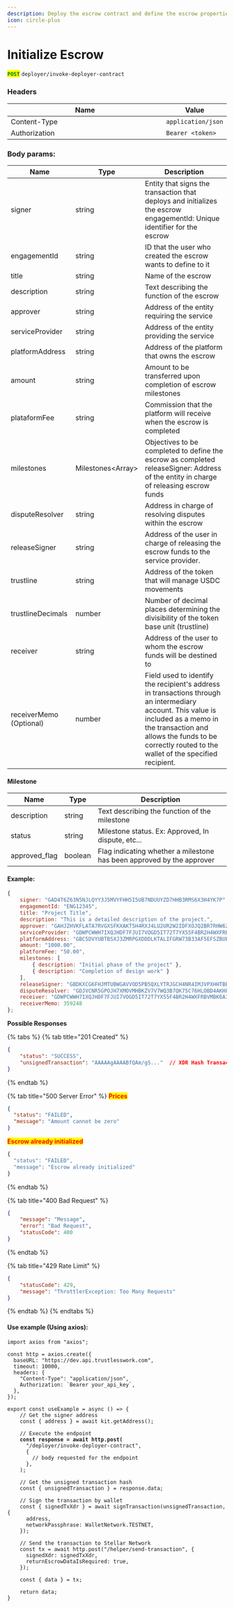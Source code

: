 ```yaml
---
description: Deploy the escrow contract and define the escrow properties.
icon: circle-plus
---
```


# Initialize Escrow

<mark style="color:green;">**`POST`**</mark> `deployer/invoke-deployer-contract`

### Headers

<table><thead><tr><th width="366">Name</th><th>Value</th></tr></thead><tbody><tr><td>Content-Type</td><td><code>application/json</code></td></tr><tr><td>Authorization</td><td><code>Bearer &#x3C;token></code></td></tr></tbody></table>

### Body params:

| Name                    | Type               | Description                                                                                                                                                                                                                               |
| ----------------------- | ------------------ | ----------------------------------------------------------------------------------------------------------------------------------------------------------------------------------------------------------------------------------------- |
| signer                  | string             | Entity that signs the transaction that deploys and initializes the escrow engagementId: Unique identifier for the escrow                                                                                                                  |
| engagementId            | string             | ID that the user who created the escrow wants to define to it                                                                                                                                                                             |
| title                   | string             | Name of the escrow                                                                                                                                                                                                                        |
| description             | string             | Text describing the function of the escrow                                                                                                                                                                                                |
| approver                | string             | Address of the entity requiring the service                                                                                                                                                                                               |
| serviceProvider         | string             | Address of the entity providing the service                                                                                                                                                                                               |
| platformAddress         | string             | Address of the platform that owns the escrow                                                                                                                                                                                              |
| amount                  | string             | Amount to be transferred upon completion of escrow milestones                                                                                                                                                                             |
| plataformFee            | string             | Commission that the platform will receive when the escrow is completed                                                                                                                                                                    |
| milestones              | Milestones\<Array> | Objectives to be completed to define the escrow as completed releaseSigner: Address of the entity in charge of releasing escrow funds                                                                                                     |
| disputeResolver         | string             | Address in charge of resolving disputes within the escrow                                                                                                                                                                                 |
| releaseSigner           | string             | Address of the user in charge of releasing the escrow funds to the service provider.                                                                                                                                                      |
| trustline               | string             | Address of the token that will manage USDC movements                                                                                                                                                                                      |
| trustlineDecimals       | number             | Number of decimal places determining the divisibility of the token base unit (trustline)                                                                                                                                                  |
| receiver                | string             | Address of the user to whom the escrow funds will be destined to                                                                                                                                                                          |
| receiverMemo (Optional) | number             | Field used to identify the recipient's address in transactions through an intermediary account. This value is included as a memo in the transaction and allows the funds to be correctly routed to the wallet of the specified recipient. |

#### Milestone

| Name           | Type    | Description                                                           |
| -------------- | ------- | --------------------------------------------------------------------- |
| description    | string  | Text describing the function of the milestone                         |
| status         | string  | Milestone status. Ex: Approved, In dispute, etc...                    |
| approved\_flag | boolean | Flag indicating whether a milestone has been approved by the approver |

#### Example:

```jsx
{
	signer: "GAD4T6Z63N5NJLQYY3J5MVYFHH5I5UB7NDUUYZD7HHB3RMS6X3H4YK7P", 
	engagementId: "ENG12345",
	title: "Project Title",
	description: "This is a detailed description of the project.",
	approver: "GAHJZHVKFLATA7RVGXSFKXAKT5H4RXJ4LU2UR2W2IDFXOJQ2BR7RHW62",
	serviceProvider: "GDWPCWWH7IXQJHDF7FJUI7VOGD5IT72T7YX55F4BR2H4WXFRBVMBK6A3", 
	platformAddress: "GBC5DVYUBTBSXJ3ZMRPGXDDDLKTALIFGRW73B33AF5EFSZBUECKSFO4R",
	amount: "1000.00",
	platformFee: "50.00", 
	milestones: [
		{ description: "Initial phase of the project" },
		{ description: "Completion of design work" }
	],
	releaseSigner: "GBDKXCG6FHJMTUBWGAVVOD5PB5QXLYTRJGCH4NR4IMJVPXHHTBBXPY3V",
	disputeResolver: "GDJVCNR5GPOJH7XMOVMHBKZV7V7WQ3B7QK75C76HLOBD4AKHFG5OCARJ",
	receiver: "GDWPCWWH7IXQJHDF7FJUI7VOGD5IT72T7YX55F4BR2H4WXFRBVMBK6A3",
	receiverMemo: 359248
};
```



**Possible Responses**

{% tabs %}
{% tab title="201 Created" %}
```json
{
    "status": "SUCCESS",
    "unsignedTransaction": "AAAAAgAAAABfQAm/gS..."  // XDR Hash Transaction
}
```
{% endtab %}

{% tab title="500 Server Error" %}
<mark style="color:red;">**Prices**</mark>

```json
{
  "status": "FAILED",
  "message": "Amount cannot be zero"
}
```

<mark style="color:red;">**Escrow already initialized**</mark>

```javascript
{
  "status": "FAILED",
  "message": "Escrow already initialized"
}
```
{% endtab %}

{% tab title="400 Bad Request" %}
```json
{
    "message": "Message",
    "error": "Bad Request",
    "statusCode": 400
}
```
{% endtab %}

{% tab title="429 Rate Limit" %}
```json
{
    "statusCode": 429,
    "message": "ThrottlerException: Too Many Requests"
}
```
{% endtab %}
{% endtabs %}

#### Use example (Using axios):

<pre class="language-typescript"><code class="lang-typescript">import axios from "axios";

const http = axios.create({
  baseURL: "https://dev.api.trustlesswork.com",
  timeout: 10000,
  headers: {
    "Content-Type": "application/json",
    Authorization: `Bearer your_api_key`,
  },
});

export const useExample = async () => {
    // Get the signer address
    const { address } = await kit.getAddress();

    // Execute the endpoint
<strong>    const response = await http.post(
</strong>      "/deployer/invoke-deployer-contract",
      {
        // body requested for the endpoint
      },
    );
    
    // Get the unsigned transaction hash
    const { unsignedTransaction } = response.data;

    // Sign the transaction by wallet
    const { signedTxXdr } = await signTransaction(unsignedTransaction, {
      address,
      networkPassphrase: WalletNetwork.TESTNET,
    });

    // Send the transaction to Stellar Network
    const tx = await http.post("/helper/send-transaction", {
      signedXdr: signedTxXdr,
      returnEscrowDataIsRequired: true,
    });

    const { data } = tx;

    return data; 
}
</code></pre>
